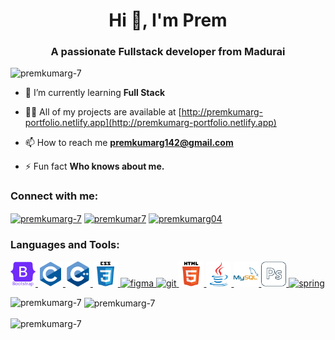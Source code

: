 <h1 align="center">Hi 👋, I'm Prem</h1>
<h3 align="center">A passionate Fullstack developer from Madurai</h3>

<p align="left"> <img src="https://komarev.com/ghpvc/?username=premkumarg-7&label=Profile%20views&color=0e75b6&style=flat" alt="premkumarg-7" /> </p>

- 🌱 I’m currently learning **Full Stack**

- 👨‍💻 All of my projects are available at [http://premkumarg-portfolio.netlify.app](http://premkumarg-portfolio.netlify.app)

- 📫 How to reach me **premkumarg142@gmail.com**

- ⚡ Fun fact **Who knows about me.**

<h3 align="left">Connect with me:</h3>
<p align="left">
<a href="https://linkedin.com/in/premkumarg-7" target="blank"><img align="center" src="https://raw.githubusercontent.com/rahuldkjain/github-profile-readme-generator/master/src/images/icons/Social/linked-in-alt.svg" alt="premkumarg-7" height="30" width="40" /></a>
<a href="https://www.leetcode.com/premkumar7" target="blank"><img align="center" src="https://raw.githubusercontent.com/rahuldkjain/github-profile-readme-generator/master/src/images/icons/Social/leet-code.svg" alt="premkumar7" height="30" width="40" /></a>
<a href="https://auth.geeksforgeeks.org/user/premkumarg04" target="blank"><img align="center" src="https://raw.githubusercontent.com/rahuldkjain/github-profile-readme-generator/master/src/images/icons/Social/geeks-for-geeks.svg" alt="premkumarg04" height="30" width="40" /></a>
</p>

<h3 align="left">Languages and Tools:</h3>
<p align="left"> <a href="https://getbootstrap.com" target="_blank" rel="noreferrer"> <img src="https://raw.githubusercontent.com/devicons/devicon/master/icons/bootstrap/bootstrap-plain-wordmark.svg" alt="bootstrap" width="40" height="40"/> </a> <a href="https://www.cprogramming.com/" target="_blank" rel="noreferrer"> <img src="https://raw.githubusercontent.com/devicons/devicon/master/icons/c/c-original.svg" alt="c" width="40" height="40"/> </a> <a href="https://www.w3schools.com/cpp/" target="_blank" rel="noreferrer"> <img src="https://raw.githubusercontent.com/devicons/devicon/master/icons/cplusplus/cplusplus-original.svg" alt="cplusplus" width="40" height="40"/> </a> <a href="https://www.w3schools.com/css/" target="_blank" rel="noreferrer"> <img src="https://raw.githubusercontent.com/devicons/devicon/master/icons/css3/css3-original-wordmark.svg" alt="css3" width="40" height="40"/> </a> <a href="https://www.figma.com/" target="_blank" rel="noreferrer"> <img src="https://www.vectorlogo.zone/logos/figma/figma-icon.svg" alt="figma" width="40" height="40"/> </a> <a href="https://git-scm.com/" target="_blank" rel="noreferrer"> <img src="https://www.vectorlogo.zone/logos/git-scm/git-scm-icon.svg" alt="git" width="40" height="40"/> </a> <a href="https://www.w3.org/html/" target="_blank" rel="noreferrer"> <img src="https://raw.githubusercontent.com/devicons/devicon/master/icons/html5/html5-original-wordmark.svg" alt="html5" width="40" height="40"/> </a> <a href="https://www.java.com" target="_blank" rel="noreferrer"> <img src="https://raw.githubusercontent.com/devicons/devicon/master/icons/java/java-original.svg" alt="java" width="40" height="40"/> </a> <a href="https://www.mysql.com/" target="_blank" rel="noreferrer"> <img src="https://raw.githubusercontent.com/devicons/devicon/master/icons/mysql/mysql-original-wordmark.svg" alt="mysql" width="40" height="40"/> </a> <a href="https://www.photoshop.com/en" target="_blank" rel="noreferrer"> <img src="https://raw.githubusercontent.com/devicons/devicon/master/icons/photoshop/photoshop-line.svg" alt="photoshop" width="40" height="40"/> </a> <a href="https://spring.io/" target="_blank" rel="noreferrer"> <img src="https://www.vectorlogo.zone/logos/springio/springio-icon.svg" alt="spring" width="40" height="40"/> </a> </p>

<p><img align="left" src="https://github-readme-stats.vercel.app/api/top-langs?username=premkumarg-7&show_icons=true&locale=en&layout=compact" alt="premkumarg-7" /></p>

<p>&nbsp;<img align="center" src="https://github-readme-stats.vercel.app/api?username=premkumarg-7&show_icons=true&locale=en" alt="premkumarg-7" /></p>

<p><img align="center" src="https://github-readme-streak-stats.herokuapp.com/?user=premkumarg-7&" alt="premkumarg-7" /></p>

